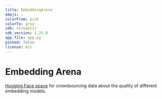 ```yaml
---
title: EmbeddingArena
emoji: ⚔️
colorFrom: pink
colorTo: gray
sdk: streamlit
sdk_version: 1.25.0
app_file: app.py
pinned: false
license: mit
---
```

# Embedding Arena
[Hugging Face space](https://huggingface.co/spaces/abhijeethp/embedding_arena) for crowdsourcing data about the quality of different embedding models.
